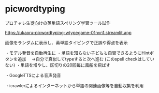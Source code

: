 # picwordtyping

プロチャレ生徒向けの英単語スペリング学習ツール試作

https://ukaoru-picwordtyping-wtypegame-01nvn1.streamlit.app

画像をランダムに表示し、英単語タイピングで正誤や得点を表示

・モデル発音を自動再生に
・単語を知らない子どもも自習できるようにHintボタンを追加
　→自分で真似してtypeすると次へ進む (このspell checkはしていない)
・単語を増やし、区切りの20回毎に風船を飛ばす

・GoogleTTSによる音声発音

・icrawlerによるインターネットから単語の関連画像等を自動収集を利用

